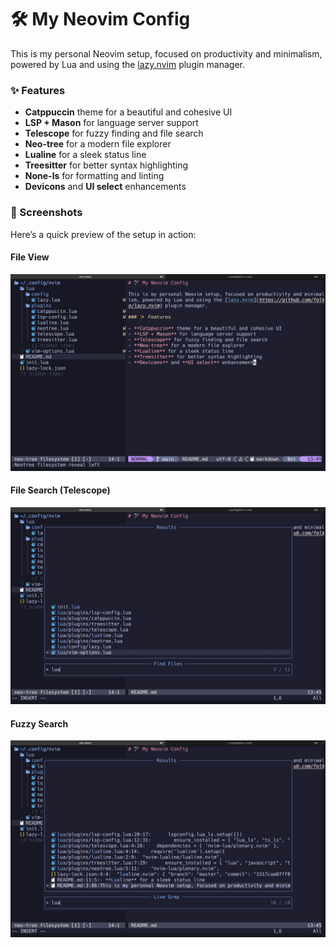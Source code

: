 # 🛠️ My Neovim Config

This is my personal Neovim setup, focused on productivity and minimalism, powered by Lua and using the [lazy.nvim](https://github.com/folke/lazy.nvim) plugin manager.

### ✨ Features

- **Catppuccin** theme for a beautiful and cohesive UI
- **LSP + Mason** for language server support
- **Telescope** for fuzzy finding and file search
- **Neo-tree** for a modern file explorer
- **Lualine** for a sleek status line
- **Treesitter** for better syntax highlighting
- **None-ls** for formatting and linting
- **Devicons** and **UI select** enhancements

### 📸 Screenshots

Here’s a quick preview of the setup in action:

#### File View
![nvim](assets/screenshots/nvim.png)

#### File Search (Telescope)
![file-search](assets/screenshots/file-search.png)

#### Fuzzy Search
![fuzzy-search](assets/screenshots/fuzzy-search.png)

